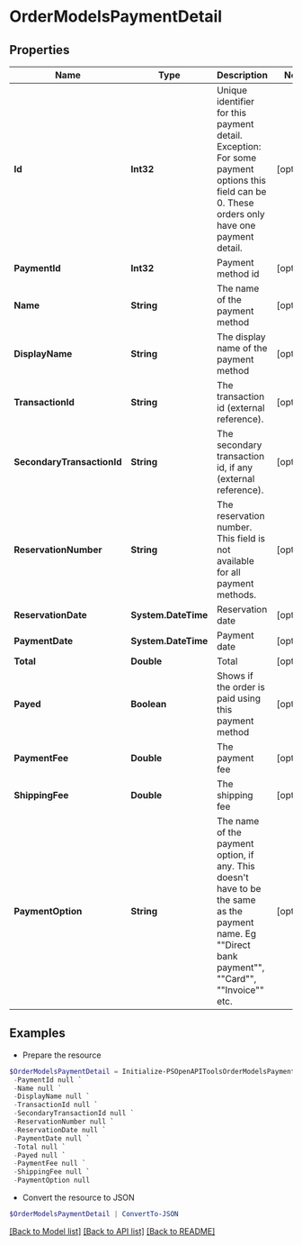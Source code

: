 # OrderModelsPaymentDetail
## Properties

Name | Type | Description | Notes
------------ | ------------- | ------------- | -------------
**Id** | **Int32** | Unique identifier for this payment detail. Exception: For some payment options this field can be 0. These orders only have one payment detail. | [optional] 
**PaymentId** | **Int32** | Payment method id | [optional] 
**Name** | **String** | The name of the payment method | [optional] 
**DisplayName** | **String** | The display name of the payment method | [optional] 
**TransactionId** | **String** | The transaction id (external reference). | [optional] 
**SecondaryTransactionId** | **String** | The secondary transaction id, if any (external reference). | [optional] 
**ReservationNumber** | **String** | The reservation number. This field is not available for all payment methods. | [optional] 
**ReservationDate** | **System.DateTime** | Reservation date | [optional] 
**PaymentDate** | **System.DateTime** | Payment date | [optional] 
**Total** | **Double** | Total | [optional] 
**Payed** | **Boolean** | Shows if the order is paid using this payment method | [optional] 
**PaymentFee** | **Double** | The payment fee | [optional] 
**ShippingFee** | **Double** | The shipping fee | [optional] 
**PaymentOption** | **String** | The name of the payment option, if any.  This doesn&#39;t have to be the same as the payment name. Eg &quot;&quot;Direct bank payment&quot;&quot;, &quot;&quot;Card&quot;&quot;, &quot;&quot;Invoice&quot;&quot; etc. | [optional] 

## Examples

- Prepare the resource
```powershell
$OrderModelsPaymentDetail = Initialize-PSOpenAPIToolsOrderModelsPaymentDetail  -Id null `
 -PaymentId null `
 -Name null `
 -DisplayName null `
 -TransactionId null `
 -SecondaryTransactionId null `
 -ReservationNumber null `
 -ReservationDate null `
 -PaymentDate null `
 -Total null `
 -Payed null `
 -PaymentFee null `
 -ShippingFee null `
 -PaymentOption null
```

- Convert the resource to JSON
```powershell
$OrderModelsPaymentDetail | ConvertTo-JSON
```

[[Back to Model list]](../README.md#documentation-for-models) [[Back to API list]](../README.md#documentation-for-api-endpoints) [[Back to README]](../README.md)

